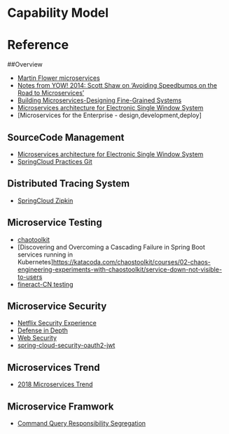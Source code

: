 # Capability Model


# Reference

##Overview
    
* [Martin Flower microservices](https://www.martinfowler.com/articles/microservices.html )
* [Notes from YOW! 2014: Scott Shaw on ‘Avoiding Speedbumps on the Road to Microservices’](http://www.grahamlea.com/2015/03/notes-from-yow-2014-scott-shaw-on-avoiding-speedbumps-on-the-road-to-microservices/)
* [Building Microservices-Designing Fine-Grained Systems](https://www.amazon.com/gp/product/1491950358/ref=as_li_tl?ie=UTF8&camp=1789&creative=390957&creativeASIN=1491950358&linkCode=as2&tag=em0e0-20&linkId=VUWOTCRQEXEZ4R3F)
* [Microservices architecture for Electronic Single Window System](https://sumoonp.wordpress.com/)
* [Microservices for the Enterprise - design,development,deploy]

## SourceCode Management
		
* [Microservices architecture for Electronic Single Window System](https://sumoonp.wordpress.com/)
* [SpringCloud Practices Git](https://gitee.com/ylimhhmily/SpringCloudTutorial)
   

## Distributed Tracing System
		
* [SpringCloud Zipkin](https://blog.csdn.net/z8414/article/details/78600646)

## Microservice Testing
		
* [chaotoolkit](https://github.com/chaostoolkit)
* [Discovering and Overcoming a Cascading Failure in Spring Boot services running in Kubernetes]https://katacoda.com/chaostoolkit/courses/02-chaos-engineering-experiments-with-chaostoolkit/service-down-not-visible-to-users
* [fineract-CN testing](https://cwiki.apache.org/confluence/display/FINERACT/Testing )
  
##  Microservice Security
		
* [Netflix Security Experience](https://medium.com/netflix-techblog)
* [Defense in Depth](https://www.us-cert.gov/bsi/articles/knowledge/principles/defense-in-depth)
* [Web Security](https://www.troyhunt.com/)
* [spring-cloud-security-oauth2-jwt](https://github.com/jiangchao123/spring-cloud-security-oauth2-jwt)

## Microservices Trend
       
* [2018 Microservices Trend](https://medium.com/memory-leak/5-microservices-trends-to-watch-in-2018-aed135f70e51)
       
## Microservice Framwork
 
* [Command Query Responsibility Segregation](cqrs/cqrs.md)
       
